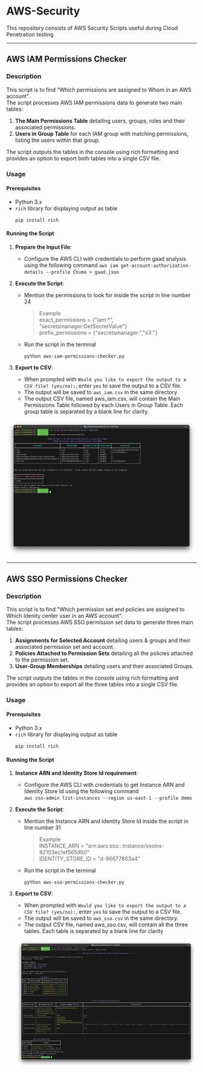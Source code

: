 # AWS-Security
This repository consists of AWS Security Scripts useful during Cloud Penetration testing

---

## AWS IAM Permissions Checker

### Description

This script is to find "Which permissions are assigned to Whom in an AWS account".  
The script processes AWS IAM permissions data to generate two main tables:

1. **The Main Permissions Table** detailing users, groups, roles and their associated permissions.
1. **Users in Group Table** for each IAM group with matching permissions, listing the users within that group.  

The script outputs the tables in the console using rich formatting and provides an option to export both tables into a single CSV file.

### Usage

#### Prerequisites
- Python 3.x
- `rich` library for displaying output as table  
  ```
  pip install rich
  ```

#### Running the Script

1. **Prepare the Input File**:
	- Configure the AWS CLI with credentials to perform gaad analysis using the following command
	``` aws iam get-account-authorization-details --profile Chuma > gaad.json ```

2. **Execute the Script**:

	- Mention the permissions to look for inside the script in line number 24
		> Example  
		> exact_permissions = {"iam:*", "secretsmanager:GetSecretValue"}    
		> prefix_permissions = {"secretsmanager:","s3:"}


   - Run the script in the terminal  
     ```
     python aws-iam-permissions-checker.py
     ```

1. **Export to CSV**:
   - When prompted with `Would you like to export the output to a CSV file? (yes/no):`, enter `yes` to save the output to a CSV file.
   - The output will be saved to `aws_iam.csv` in the same directory.
	- The output CSV file, named aws_iam.csv, will contain the Main Permissions Table followed by each Users in Group Table. Each group table is separated by a blank line for clarity.

![](AWS-IAM-permissions-checker/sc.png)

---

## AWS SSO Permissions Checker

### Description

This script is to find "Which permission set and policies are assigned to Which Idenity center user in an AWS account".  
The script processes AWS SSO permission set data to generate three main tables:

1. **Assignments for Selected Account** detailing users & groups and their associated permission set and account.
1. **Policies Attached to Permission Sets** detailing all the policies attached to the permission set.  
1. **User-Group Memberships** detailing users and their associated Groups. 

The script outputs the tables in the console using rich formatting and provides an option to export all the three tables into a single CSV file.

### Usage

#### Prerequisites
- Python 3.x
- `rich` library for displaying output as table  
  ```
  pip install rich
  ```

#### Running the Script

1. **Instance ARN and Identity Store Id requirement**:
	- Configure the AWS CLI with credentials to get Instance ARN and Identity Store Id using the following command  
	``` aws sso-admin list-instances --region us-east-1 --profile demo ```
	
2. **Execute the Script**:

	- Mention the Instance ARN and Identity Store Id inside the script in line number 31
		> Example  
		> INSTANCE_ARN = "arn:aws:sso:::instance/ssoins-82103ec1ef565d50"  
		> IDENTITY_STORE_ID = "d-96677863a4"


   - Run the script in the terminal  
     ```
     python aws-sso-permissions-checker.py
     ```
  
1. **Export to CSV**:
   - When prompted with `Would you like to export the output to a CSV file? (yes/no):`, enter `yes` to save the output to a CSV file.
   - The output will be saved to `aws_sso.csv` in the same directory.
	- The output CSV file, named aws_sso.csv, will contain all the three tables. Each table is separated by a blank line for clarity
	
	![](AWS-SSO-permissions-checker/sc.png)